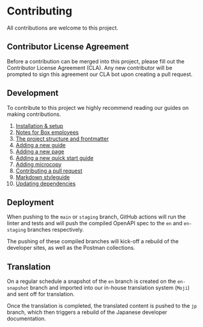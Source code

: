 # Contributing

All contributions are welcome to this project.

## Contributor License Agreement

Before a contribution can be merged into this project, please fill out the
Contributor License Agreement (CLA). Any new contributor will be prompted to
sign this agreement our CLA bot upon creating a pull request.

## Development

To contribute to this project we highly recommend reading our guides on
making contributions.

1. [Installation & setup](./docs/index.md)
1. [Notes for Box employees](./docs/boxers.md)
1. [The project structure and frontmatter](./docs/structure.md)
1. [Adding a new guide](./docs/add-guide.md)
1. [Adding a new page](./docs/add-page.md)
1. [Adding a new quick start guide](./docs/add-quick-start-guide.md)
2. [Adding microcopy](./docs/add-microcopy.md)
3. [Contributing a pull request](./docs/pull-request.md)
4. [Markdown styleguide](./docs/markdown.md)
5. [Updating dependencies](./docs/dependencies.md)

## Deployment

When pushing to the `main` or `staging` branch, GitHub actions will run the
linter and tests and will push the compiled OpenAPI spec to the `en` and
`en-staging` branches respectively.

The pushing of these compiled branches will kick-off a rebuild of the developer
sites, as well as the Postman collections.

## Translation

On a regular schedule a snapshot of the `en` branch is created on the
`en-snapshot` branch and imported into our in-house translation system
(`Moji`) and sent off for translation.

Once the translation is completed, the translated content is pushed to the `jp`
branch, which then triggers a rebuild of the Japanese developer documentation.
